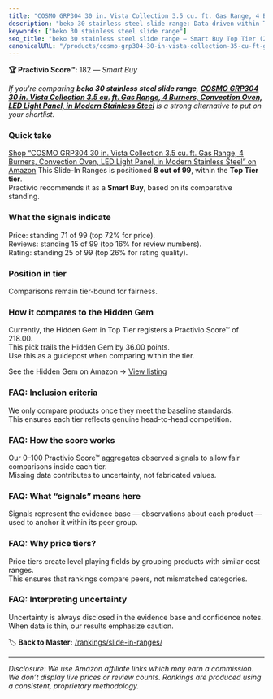 ```yaml
---
title: "COSMO GRP304 30 in. Vista Collection 3.5 cu. ft. Gas Range, 4 Burners, Convection Oven, LED Light Panel, in Modern Stainless Steel"
description: "beko 30 stainless steel slide range: Data-driven within Top Tier ranking using the Practivio Score™. Positioned by quality, value, demand, findability, momentu…"
keywords: ["beko 30 stainless steel slide range"]
seo_title: "beko 30 stainless steel slide range — Smart Buy Top Tier (2025)"
canonicalURL: "/products/cosmo-grp304-30-in-vista-collection-35-cu-ft-gas-range-4-burners-convection-oven-led-light-panel-in-modern-stainless-steel-B07NJCHG8H/"
---
```


**🏆 Practivio Score™:** 182 — _Smart Buy_


*If you're comparing **beko 30 stainless steel slide range**, **[COSMO GRP304 30 in. Vista Collection 3.5 cu. ft. Gas Range, 4 Burners, Convection Oven, LED Light Panel, in Modern Stainless Steel](https://www.amazon.com/dp/B07NJCHG8H?tag=practivio-20)** is a strong alternative to put on your shortlist.*
### Quick take
[Shop “COSMO GRP304 30 in. Vista Collection 3.5 cu. ft. Gas Range, 4 Burners, Convection Oven, LED Light Panel, in Modern Stainless Steel” on Amazon](https://www.amazon.com/dp/B07NJCHG8H?tag=practivio-20)
This Slide-In Ranges is positioned **8 out of 99**, within the **Top Tier tier**.  
Practivio recommends it as a **Smart Buy**, based on its comparative standing.

### What the signals indicate
Price: standing 71 of 99 (top 72% for price).  
Reviews: standing 15 of 99 (top 16% for review numbers).  
Rating: standing 25 of 99 (top 26% for rating quality).  

### Position in tier
Comparisons remain tier-bound for fairness.

### How it compares to the Hidden Gem
Currently, the Hidden Gem in Top Tier registers a Practivio Score™ of 218.00.  
This pick trails the Hidden Gem by 36.00 points.  
Use this as a guidepost when comparing within the tier.  

See the Hidden Gem on Amazon → [View listing](https://www.amazon.com/dp/B088FZHKKL?tag=practivio-20)

### FAQ: Inclusion criteria
We only compare products once they meet the baseline standards.  
This ensures each tier reflects genuine head-to-head competition.

### FAQ: How the score works
Our 0–100 Practivio Score™ aggregates observed signals to allow fair comparisons inside each tier.  
Missing data contributes to uncertainty, not fabricated values.

### FAQ: What “signals” means here
Signals represent the evidence base — observations about each product — used to anchor it within its peer group.

### FAQ: Why price tiers?
Price tiers create level playing fields by grouping products with similar cost ranges.  
This ensures that rankings compare peers, not mismatched categories.

### FAQ: Interpreting uncertainty
Uncertainty is always disclosed in the evidence base and confidence notes.  
When data is thin, our results emphasize caution.


🏷️ **Back to Master:** [/rankings/slide-in-ranges/](/rankings/slide-in-ranges/)

---
_Disclosure: We use Amazon affiliate links which may earn a commission. We don’t display live prices or review counts. Rankings are produced using a consistent, proprietary methodology._
